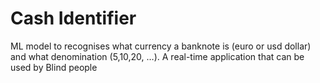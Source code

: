 # Cash Identifier

ML model to recognises what currency a banknote is (euro or usd dollar) and what denomination (5,10,20, …). A real-time application that can be used by Blind people